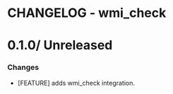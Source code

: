 # CHANGELOG - wmi_check

0.1.0/ Unreleased
==================

### Changes

* [FEATURE] adds wmi_check integration.
